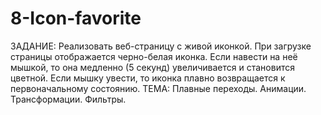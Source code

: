 # 8-Icon-favorite
ЗАДАНИЕ: Реализовать веб-страницу с живой иконкой. При загрузке страницы отображается черно-белая иконка. Если навести на неё мышкой, то она медленно (5 секунд) увеличивается и становится цветной. Если мышку увести, то иконка плавно возвращается к первоначальному состоянию. ТЕМА: Плавные переходы. Анимации. Трансформации. Фильтры.

